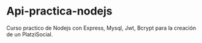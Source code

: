 # Api-practica-nodejs
Curso practico de Nodejs con Express, Mysql, Jwt, Bcrypt para la creación de un PlatziSocial.
